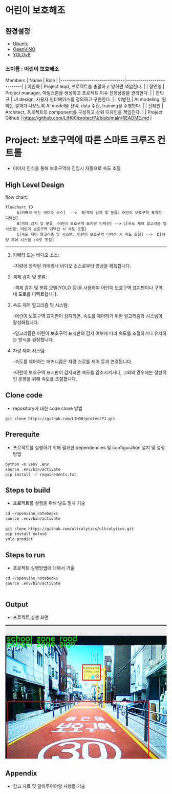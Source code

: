 # 어린이 보호해조

## 환경설정

* [Ubuntu](./doc/environment/ubuntu.md)
* [OpenVINO](./doc/environment/openvino.md)
* [YOLOv8](https://github.com/ultralytics/ultralytics/blob/main/README.md)

### 조이름 : 어린이 보호해조
Members
| Name           | Role |
|-------------------------------|---------------------------|
| 이인혁 | Project lead, 프로젝트를 총괄하고 망하면 책임진다. |
| 장민영 | Project manager, 마일스톤을 생성하고 프로젝트 이슈 진행상황을 관리한다. |
| 한민규 | UI design, 사용자 인터페이스를 정의하고 구현한다. |
| 이병찬 | AI modeling, 원하는 결과가 나오도록 AI model을 선택, data 수집, training을 수행한다. |
| 신혜원 | Architect, 프로젝트의 component를 구성하고 상위 디자인을 책임진다. |
| Project Github | https://github.com/LIH00/protectPJ/blob/main/README.md |

# Project: 보호구역에 따른 스마트 크루즈 컨트롤

* 이미지 인식을 통해 보호구역에 진입시 자동으로 속도 조절

  
  
## High Level Design

flow chart:

```mermaid
flowchart TD
     A[카메라 또는 비디오 소스]  -->  B[객체 감지 및 분류: 어린이 보호구역 표지판 디텍션]
     B[객체 감지 및 분류: 어린이 보호구역 표지판 디텍션] --> C[속도 제어 알고리즘 및 시스템: 어린이 보호구역 디텍션 시 속도 조절]
     C[속도 제어 알고리즘 및 시스템: 어린이 보호구역 디텍션 시 속도 조절] -->  D[차량 제어 시스템 :속도 조절]
```     
-------------------

1. 카메라 또는 비디오 소스:

 
     -차량에 장착된 카메라나 비디오 소스로부터 영상을 획득합니다.

   
2. 객체 감지 및 분류:

 
     -객체 감지 및 분류 모델(YOLO 등)을 사용하여 어린이 보호구역 표지판이나 구역 내 도로를 디텍트합니다.

   
3. 속도 제어 알고리즘 및 시스템:


     -어린이 보호구역 표지판이 감지되면, 속도를 제어하기 위한 알고리즘과 시스템이 활성화됩니다.
   
     -알고리즘은 어린이 보호구역 표지판의 감지 여부에 따라 속도를 조절하거나 유지하는 방식을 결정합니다.

  
4. 차량 제어 시스템:


     -속도를 제어하는 매커니즘은 차량 스로틀 제어 등과 연결됩니다.
   
     -어린이 보호구역 표지판이 감지되면 속도를 감소시키거나, 그외의 경우에는 정상적인 운행을 위해 속도를 조절합니다.
## Clone code

* repository에 대한 code clone 방법

```shell
git clone https://github.com/LIH00/protectPJ.git
```

## Prerequite

* 프로잭트를 실행하기 위해 필요한 dependencies 및 configuration 설치 및 설정 방법

```shell
python -m venv .env
source .env/bin/activate
pip install -r requirements.txt
```

## Steps to build

* 프로젝트를 실행을 위해 빌드 절차 기술

```shell
cd ~/openvino_notebooks
source .env/bin/activate

git clone https://github.com/ultralytics/ultralytics.git
pip install yolov8
yolo predict

```

## Steps to run

* 프로젝트 실행방법에 대해서 기술

```shell
cd ~/openvino_notebooks
source .env/bin/activate


```

## Output

* 프로젝트 실행 화면    
  
![Alt text](sample.png)



## Appendix

* 참고 자료 및 알아두어야할 사항들 기술
